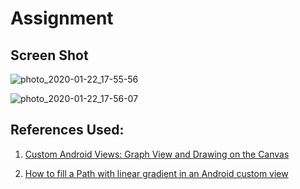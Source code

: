 # Assignment

Screen Shot
-
![photo_2020-01-22_17-55-56](https://user-images.githubusercontent.com/20029287/72894130-a396ed00-3d40-11ea-9f2c-55fb6e8e4d59.jpg)

![photo_2020-01-22_17-56-07](https://user-images.githubusercontent.com/20029287/72894275-eeb10000-3d40-11ea-983c-280e4bda186d.jpg)

References Used:
-
1. [Custom Android Views: Graph View and Drawing on the Canvas](https://medium.com/@supahsoftware/custom-android-views-graph-view-and-drawing-on-the-canvas-d03c2ea2b703)

2. [How to fill a Path with linear gradient in an Android custom view](https://stackoverflow.com/questions/50587264/how-to-fill-a-path-with-linear-gradient-in-an-android-custom-view)
